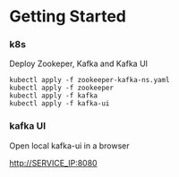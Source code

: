 # Getting Started

### k8s
Deploy Zookeper, Kafka and Kafka UI
```
kubectl apply -f zookeeper-kafka-ns.yaml
kubectl apply -f zookeeper
kubectl apply -f kafka
kubectl apply -f kafka-ui
```

### kafka UI
Open local kafka-ui in a browser

[http://SERVICE_IP:8080](http://SERVICE_IP:8080)
